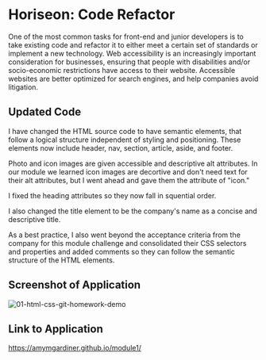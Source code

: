 # Horiseon: Code Refactor

One of the most common tasks for front-end and junior developers is to take existing code and refactor it to either meet a certain set of standards or implement a new technology. Web accessibility is an increasingly important consideration for businesses, ensuring that people with disabilities and/or socio-economic restrictions have access to their website. Accessible websites are better optimized for search engines, and help companies avoid litigation.

## Updated Code

I have changed the HTML source code to have semantic elements, that follow a logical structure independent of styling and positioning. These elements now include header, nav, section, article, aside, and footer.

Photo and icon images are given accessible and descriptive alt attributes. In our module we learned icon images are decortive and don't need text for their alt attributes, but I went ahead and gave them the attribute of "icon."

I fixed the heading attributes so they now fall in squential order.

I also changed the title element to be the company's name as a concise and descriptive title.

As a best practice, I also went beyond the acceptance criteria from the company for this module challenge and consolidated their CSS selectors and properties and added comments so they can follow the semantic structure of the HTML elements.

## Screenshot of Application

![01-html-css-git-homework-demo](https://user-images.githubusercontent.com/99151426/167535310-aac8cd58-e4c2-49e0-bbde-d7821ea4328b.png)

## Link to Application

https://amymgardiner.github.io/module1/
